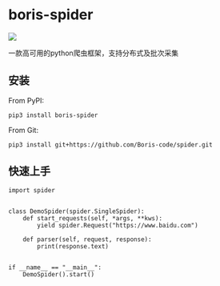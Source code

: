# boris-spider

![](https://img.shields.io/badge/python-3.6-brightgreen)

一款高可用的python爬虫框架，支持分布式及批次采集

## 安装

From PyPI:

    pip3 install boris-spider

From Git:

    pip3 install git+https://github.com/Boris-code/spider.git

## 快速上手

    import spider
    
    
    class DemoSpider(spider.SingleSpider):
        def start_requests(self, *args, **kws):
            yield spider.Request("https://www.baidu.com")
    
        def parser(self, request, response):
            print(response.text)
    
    
    if __name__ == "__main__":
        DemoSpider().start()